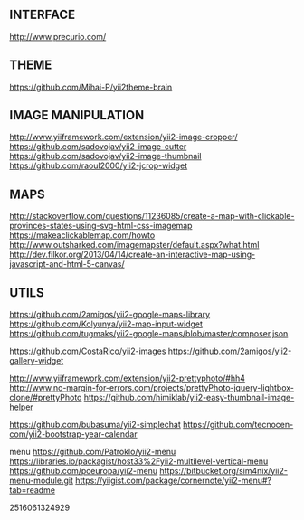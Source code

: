 INTERFACE
--------------------
http://www.precurio.com/


THEME
--------------------
https://github.com/Mihai-P/yii2theme-brain


IMAGE MANIPULATION
--------------------
http://www.yiiframework.com/extension/yii2-image-cropper/
https://github.com/sadovojav/yii2-image-cutter
https://github.com/sadovojav/yii2-image-thumbnail
https://github.com/raoul2000/yii2-jcrop-widget

MAPS
---

http://stackoverflow.com/questions/11236085/create-a-map-with-clickable-provinces-states-using-svg-html-css-imagemap
https://makeaclickablemap.com/howto
http://www.outsharked.com/imagemapster/default.aspx?what.html
http://dev.filkor.org/2013/04/14/create-an-interactive-map-using-javascript-and-html-5-canvas/


UTILS
--------------------
https://github.com/2amigos/yii2-google-maps-library
https://github.com/Kolyunya/yii2-map-input-widget
https://github.com/tugmaks/yii2-google-maps/blob/master/composer.json


https://github.com/CostaRico/yii2-images
https://github.com/2amigos/yii2-gallery-widget

http://www.yiiframework.com/extension/yii2-prettyphoto/#hh4
http://www.no-margin-for-errors.com/projects/prettyPhoto-jquery-lightbox-clone/#prettyPhoto
https://github.com/himiklab/yii2-easy-thumbnail-image-helper

https://github.com/bubasuma/yii2-simplechat
https://github.com/tecnocen-com/yii2-bootstrap-year-calendar

menu
https://github.com/Patroklo/yii2-menu
https://libraries.io/packagist/host33%2Fyii2-multilevel-vertical-menu
https://github.com/pceuropa/yii2-menu
https://bitbucket.org/sim4nix/yii2-menu-module.git
https://yiigist.com/package/cornernote/yii2-menu#?tab=readme


2516061324929